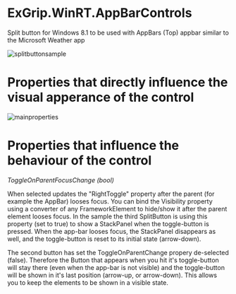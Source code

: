 ExGrip.WinRT.AppBarControls
===========================

Split button for Windows 8.1 to be used with AppBars (Top) appbar similar to the Microsoft Weather app

![splitbuttonsample](https://cloud.githubusercontent.com/assets/1821384/4431832/f888855c-467a-11e4-942d-d096baa3cfec.png)


Properties that directly influence the visual apperance of the control
======================================================================



![mainproperties](https://cloud.githubusercontent.com/assets/1821384/4431914/1dd0f59e-467e-11e4-93d0-373633bd19ee.png)


Properties that influence the behaviour of the control
======================================================================

*ToggleOnParentFocusChange (bool)*

When selected updates the  "RightToggle" property after the parent (for example the AppBar) looses focus. You can bind the Visibility property using a converter of any FrameworkElement to hide/show it after the parent element looses focus. In the sample the third SplitButton is using this property (set to true) to show a StackPanel when the toggle-button is pressed. When the app-bar looses focus, the StackPanel disappears as well, and the toggle-button is reset to its initial state (arrow-down).

The second button has set the ToggleOnParentChange propery de-selected (false). Therefore the Button that appears when you hit it's toggle-button will stay there (even when the app-bar is not visible) and the toggle-button will be shown in it's last position (arrow-up, or arrow-down). This allows you to keep the elements to be shown in a visible state.




